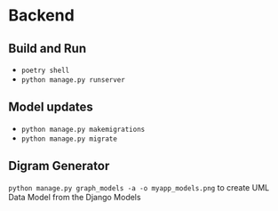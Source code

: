 # Backend

## Build and Run

- `poetry shell`
- `python manage.py runserver`

## Model updates

- `python manage.py makemigrations`
- `python manage.py migrate`

## Digram Generator

`python manage.py graph_models -a -o myapp_models.png` to create UML Data Model from the Django Models
